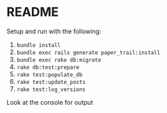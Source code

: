 # README

Setup and run with the following:

1. `bundle install`
2. `bundle exec rails generate paper_trail:install`
3. `bundle exec rake db:migrate`
4. `rake db:test:prepare`
5. `rake test:populate_db`
6. `rake test:update_posts`
7. `rake test:log_versions`

Look at the console for output
